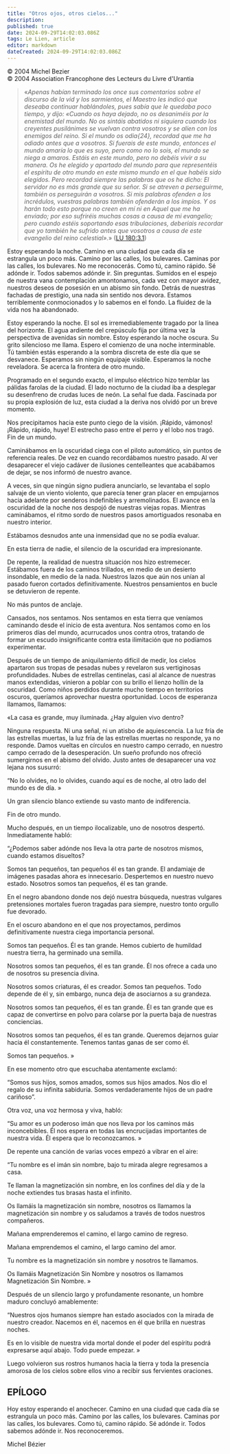 ```yaml
---
title: "Otros ojos, otros cielos..."
description: 
published: true
date: 2024-09-29T14:02:03.086Z
tags: Le Lien, article
editor: markdown
dateCreated: 2024-09-29T14:02:03.086Z
---
```


<p class="v-card tema v-sheet--gris claro aclarar-3 px-2">© 2004 Michel Bezier<br>© 2004 Association Francophone des Lecteurs du Livre d'Urantia</p>


> «_Apenas habían terminado los once sus comentarios sobre el discurso de la vid y los sarmientos, el Maestro les indicó que deseaba continuar hablándoles, pues sabía que le quedaba poco tiempo, y dijo: «Cuando os haya dejado, no os desaniméis por la enemistad del mundo. No os sintáis abatidos ni siquiera cuando los creyentes pusilánimes se vuelvan contra vosotros y se alíen con los enemigos del reino. Si el mundo os odia{24}, recordad que me ha odiado antes que a vosotros. Si fuerais de este mundo, entonces el mundo amaría lo que es suyo, pero como no lo sois, el mundo se niega a amaros. Estáis en este mundo, pero no debéis vivir a su manera. Os he elegido y apartado del mundo para que representéis el espíritu de otro mundo en este mismo mundo en el que habéis sido elegidos. Pero recordad siempre las palabras que os he dicho: El servidor no es más grande que su señor. Si se atreven a perseguirme, también os perseguirán a vosotros. Si mis palabras ofenden a los incrédulos, vuestras palabras también ofenderán a los impíos. Y os harán todo esto porque no creen en mí ni en Aquel que me ha enviado; por eso sufriréis muchas cosas a causa de mi evangelio; pero cuando estéis soportando esas tribulaciones, deberíais recordar que yo también he sufrido antes que vosotros a causa de este evangelio del reino celestial»._» ([LU 180:3.1](/es/The_Urantia_Book/180#p3_1))

Estoy esperando la noche. Camino en una ciudad que cada día se estrangula un poco más. Camino por las calles, los bulevares. Caminas por las calles, los bulevares. No me reconocerás. Como tú, camino rápido. Sé adónde ir. Todos sabemos adónde ir. Sin preguntas. Sumidos en el espejo de nuestra vana contemplación amontonamos, cada vez con mayor avidez, nuestros deseos de posesión en un abismo sin fondo. Detrás de nuestras fachadas de prestigio, una nada sin sentido nos devora. Estamos terriblemente conmocionados y lo sabemos en el fondo. La fluidez de la vida nos ha abandonado.

Estoy esperando la noche. El sol es irremediablemente tragado por la línea del horizonte. El agua ardiente del crepúsculo fija por última vez la perspectiva de avenidas sin nombre. Estoy esperando la noche oscura. Su grito silencioso me llama. Espero el comienzo de una noche interminable. Tú también estás esperando a la sombra discreta de este día que se desvanece. Esperamos sin ningún equipaje visible. Esperamos la noche reveladora. Se acerca la frontera de otro mundo.

Programado en el segundo exacto, el impulso eléctrico hizo temblar las pálidas farolas de la ciudad. El lado nocturno de la ciudad iba a desplegar su desenfreno de crudas luces de neón. La señal fue dada. Fascinada por su propia explosión de luz, esta ciudad a la deriva nos olvidó por un breve momento.

Nos precipitamos hacia este punto ciego de la visión. ¡Rápido, vámonos! ¡Rápido, rápido, huye! El estrecho paso entre el perro y el lobo nos tragó. Fin de un mundo.

Caminábamos en la oscuridad ciega con el piloto automático, sin puntos de referencia reales. De vez en cuando recordábamos nuestro pasado. Al ver desaparecer el viejo cadáver de ilusiones centelleantes que acabábamos de dejar, se nos informó de nuestro avance.

A veces, sin que ningún signo pudiera anunciarlo, se levantaba el soplo salvaje de un viento violento, que parecía tener gran placer en empujarnos hacia adelante por senderos indefinibles y arremolinados. El avance en la oscuridad de la noche nos despojó de nuestras viejas ropas. Mientras caminábamos, el ritmo sordo de nuestros pasos amortiguados resonaba en nuestro interior.

Estábamos desnudos ante una inmensidad que no se podía evaluar.

En esta tierra de nadie, el silencio de la oscuridad era impresionante.

De repente, la realidad de nuestra situación nos hizo estremecer. Estábamos fuera de los caminos trillados, en medio de un desierto insondable, en medio de la nada. Nuestros lazos que aún nos unían al pasado fueron cortados definitivamente. Nuestros pensamientos en bucle se detuvieron de repente.

No más puntos de anclaje.

Cansados, nos sentamos. Nos sentamos en esta tierra que veníamos caminando desde el inicio de esta aventura. Nos sentamos como en los primeros días del mundo, acurrucados unos contra otros, tratando de formar un escudo insignificante contra esta ilimitación que no podíamos experimentar.

Después de un tiempo de aniquilamiento difícil de medir, los cielos apartaron sus tropas de pesadas nubes y revelaron sus vertiginosas profundidades. Nubes de estrellas centinelas, casi al alcance de nuestras manos extendidas, vinieron a poblar con su brillo el lienzo hollín de la oscuridad. Como niños perdidos durante mucho tiempo en territorios oscuros, queríamos aprovechar nuestra oportunidad. Locos de esperanza llamamos, llamamos:

«La casa es grande, muy iluminada. ¿Hay alguien vivo dentro?

Ninguna respuesta. Ni una señal, ni un atisbo de aquiescencia. La luz fría de las estrellas muertas, la luz fría de las estrellas muertas no responde, ya no responde. Damos vueltas en círculos en nuestro campo cerrado, en nuestro campo cerrado de la desesperación. Un sueño profundo nos ofreció sumergirnos en el abismo del olvido. Justo antes de desaparecer una voz lejana nos susurró:

“No lo olvides, no lo olvides, cuando aquí es de noche, al otro lado del mundo es de día. »

Un gran silencio blanco extiende su vasto manto de indiferencia.

Fin de otro mundo.

Mucho después, en un tiempo ilocalizable, uno de nosotros despertó. Inmediatamente habló:

“¿Podemos saber adónde nos lleva la otra parte de nosotros mismos, cuando estamos disueltos?

Somos tan pequeños, tan pequeños él es tan grande. El andamiaje de imágenes pasadas ahora es innecesario. Despertemos en nuestro nuevo estado. Nosotros somos tan pequeños, él es tan grande.

En el negro abandono donde nos dejó nuestra búsqueda, nuestras vulgares pretensiones mortales fueron tragadas para siempre, nuestro tonto orgullo fue devorado.

En el oscuro abandono en el que nos proyectamos, perdimos definitivamente nuestra ciega importancia personal.

Somos tan pequeños. Él es tan grande. Hemos cubierto de humildad nuestra tierra, ha germinado una semilla.

Nosotros somos tan pequeños, él es tan grande. Él nos ofrece a cada uno de nosotros su presencia divina.

Nosotros somos criaturas, él es creador. Somos tan pequeños. Todo depende de él y, sin embargo, nunca deja de asociarnos a su grandeza.

Nosotros somos tan pequeños, él es tan grande. Él es tan grande que es capaz de convertirse en polvo para colarse por la puerta baja de nuestras conciencias.

Nosotros somos tan pequeños, él es tan grande. Queremos dejarnos guiar hacia él constantemente. Tenemos tantas ganas de ser como él.

Somos tan pequeños. »

En ese momento otro que escuchaba atentamente exclamó:

“Somos sus hijos, somos amados, somos sus hijos amados. Nos dio el regalo de su infinita sabiduría. Somos verdaderamente hijos de un padre cariñoso”.

Otra voz, una voz hermosa y viva, habló:

“Su amor es un poderoso imán que nos lleva por los caminos más inconcebibles. Él nos espera en todas las encrucijadas importantes de nuestra vida. Él espera que lo reconozcamos. »

De repente una canción de varias voces empezó a vibrar en el aire:

“Tu nombre es el imán sin nombre, bajo tu mirada alegre regresamos a casa.

Te llaman la magnetización sin nombre, en los confines del día y de la noche extiendes tus brasas hasta el infinito.

Os llamáis la magnetización sin nombre, nosotros os llamamos la magnetización sin nombre y os saludamos a través de todos nuestros compañeros.

Mañana emprenderemos el camino, el largo camino de regreso.

Mañana emprendemos el camino, el largo camino del amor.

Tu nombre es la magnetización sin nombre y nosotros te llamamos.

Os llamáis Magnetización Sin Nombre y nosotros os llamamos Magnetización Sin Nombre. »

Después de un silencio largo y profundamente resonante, un hombre maduro concluyó amablemente:

“Nuestros ojos humanos siempre han estado asociados con la mirada de nuestro creador. Nacemos en él, nacemos en él que brilla en nuestras noches.

Es en lo visible de nuestra vida mortal donde el poder del espíritu podrá expresarse aquí abajo. Todo puede empezar. »

Luego volvieron sus rostros humanos hacia la tierra y toda la presencia amorosa de los cielos sobre ellos vino a recibir sus fervientes oraciones.

## EPÍLOGO

Hoy estoy esperando el anochecer. Camino en una ciudad que cada día se estrangula un poco más. Camino por las calles, los bulevares. Caminas por las calles, los bulevares. Como tú, camino rápido. Sé adónde ir. Todos sabemos adónde ir. Nos reconoceremos.

Michel Bézier

